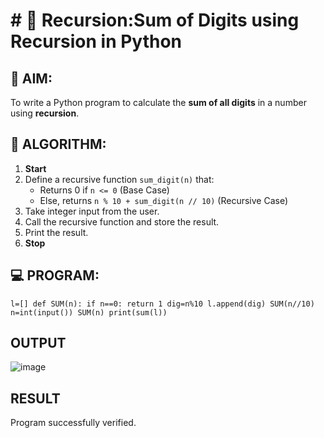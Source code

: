 # # 🔁 Recursion:Sum of Digits using Recursion in Python

## 🎯 AIM:
To write a Python program to calculate the **sum of all digits** in a number using **recursion**.

## 🧠 ALGORITHM:

1. **Start**
2. Define a recursive function `sum_digit(n)` that:
   - Returns 0 if `n <= 0` (Base Case)
   - Else, returns `n % 10 + sum_digit(n // 10)` (Recursive Case)
3. Take integer input from the user.
4. Call the recursive function and store the result.
5. Print the result.
6. **Stop**

## 💻 PROGRAM:

```
l=[] def SUM(n): if n==0: return 1 dig=n%10 l.append(dig) SUM(n//10) n=int(input()) SUM(n) print(sum(l))
```

## OUTPUT

![image](https://github.com/user-attachments/assets/48218bb8-eb99-4621-a38b-bcb1c03cf695)

## RESULT
Program successfully verified.
